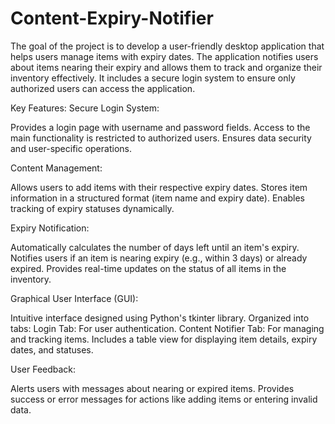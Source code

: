 # Content-Expiry-Notifier
The goal of the project is to develop a user-friendly desktop application that helps users manage items with expiry dates. The application notifies users about items nearing their expiry and allows them to track and organize their inventory effectively. It includes a secure login system to ensure only authorized users can access the application.

Key Features:
Secure Login System:

Provides a login page with username and password fields.
Access to the main functionality is restricted to authorized users.
Ensures data security and user-specific operations.

Content Management:

Allows users to add items with their respective expiry dates.
Stores item information in a structured format (item name and expiry date).
Enables tracking of expiry statuses dynamically.

Expiry Notification:

Automatically calculates the number of days left until an item's expiry.
Notifies users if an item is nearing expiry (e.g., within 3 days) or already expired.
Provides real-time updates on the status of all items in the inventory.

Graphical User Interface (GUI):

Intuitive interface designed using Python's tkinter library.
Organized into tabs:
Login Tab: For user authentication.
Content Notifier Tab: For managing and tracking items.
Includes a table view for displaying item details, expiry dates, and statuses.

User Feedback:

Alerts users with messages about nearing or expired items.
Provides success or error messages for actions like adding items or entering invalid data.
